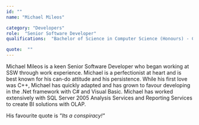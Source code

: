 ```yaml
---
id: ""
name: "Michael Mileos"

category: "Developers"
role:  "Senior Software Developer"
qualifications:  "Bachelor of Science in Computer Science (Honours) - City Universtiy of New York (CUNY)"

quote:  ""
---
```


Michael Mileos is a keen Senior Software Developer who began working at SSW through work experience. Michael is a perfectionist at heart and is best known for his can-do attitude and his persistence. While his first love was C++, Michael has quickly adapted and has grown to favour developing in the .Net framework with C# and Visual Basic. Michael has worked extensively with SQL Server 2005 Analysis Services and Reporting Services to create BI solutions with OLAP.

His favourite quote is *"Its a conspiracy!"*